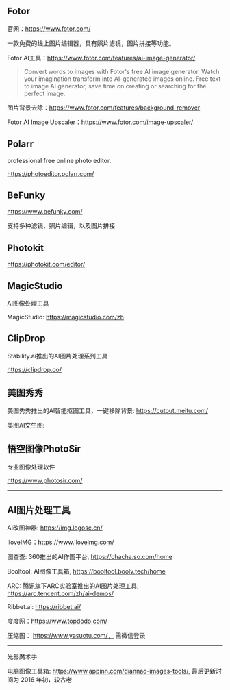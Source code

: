 ## Fotor

官网：https://www.fotor.com/

一款免费的线上图片编辑器，具有照片滤镜，图片拼接等功能。

Fotor AI工具：https://www.fotor.com/features/ai-image-generator/

> Convert words to images with Fotor's free AI image generator. Watch your imagination transform into AI-generated images online. Free text to image AI generator, save time on creating or searching for the perfect image.

图片背景去除：https://www.fotor.com/features/background-remover

Fotor AI Image Upscaler：https://www.fotor.com/image-upscaler/

## Polarr

professional free online photo editor.

https://photoeditor.polarr.com/

## BeFunky

https://www.befunky.com/

支持多种滤镜、照片编辑，以及图片拼接

## Photokit

https://photokit.com/editor/

## MagicStudio

AI图像处理工具

MagicStudio:  https://magicstudio.com/zh

## ClipDrop

Stability.ai推出的AI图片处理系列工具

https://clipdrop.co/

## 美图秀秀

美图秀秀推出的AI智能抠图工具，一键移除背景: https://cutout.meitu.com/

美图AI文生图: 

## 悟空图像PhotoSir

专业图像处理软件

https://www.photosir.com/

---

## AI图片处理工具

AI改图神器: https://img.logosc.cn/

IloveIMG：https://www.iloveimg.com/

图查查:  360推出的AI作图平台, https://chacha.so.com/home

Booltool: AI图像工具箱, https://booltool.boolv.tech/home

ARC: 腾讯旗下ARC实验室推出的AI图片处理工具, https://arc.tencent.com/zh/ai-demos/

Ribbet.ai: https://ribbet.ai/

度度网：https://www.topdodo.com/

压缩图： https://www.yasuotu.com/， 需微信登录

----

光影魔术手

电脑图像工具箱: https://www.appinn.com/diannao-images-tools/, 最后更新时间为 2016 年初，较古老